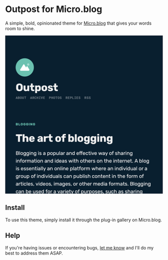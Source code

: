 # Outpost for Micro.blog
A simple, bold, opinionated theme for [Micro.blog](https://micro.blog) that gives your words room to shine.

![Outpost theme](screenshot.png)

## Install
To use this theme, simply install it through the plug-in gallery on Micro.blog.

## Help
If you're having issues or encountering bugs, [let me know](https://hey.mikehayn.es/contact/) and I'll do my best to address them ASAP.